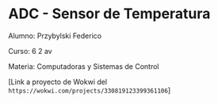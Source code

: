 # ADC - Sensor de Temperatura


Alumno: Przybylski Federico 

Curso: 6 2 av

Materia: Computadoras y Sistemas de Control

[Link a proyecto de Wokwi del `https://wokwi.com/projects/330819123399361106`]
